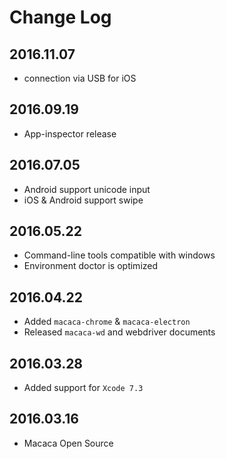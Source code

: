 # Change Log

## 2016.11.07

- connection via USB for iOS

## 2016.09.19

- App-inspector release

## 2016.07.05

- Android support unicode input
- iOS & Android support swipe

## 2016.05.22

- Command-line tools compatible with windows
- Environment doctor is optimized

## 2016.04.22

- Added `macaca-chrome` & `macaca-electron`
- Released `macaca-wd` and webdriver documents

## 2016.03.28

- Added support for `Xcode 7.3`

## 2016.03.16

- Macaca Open Source
